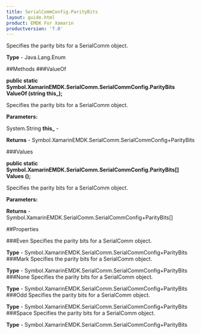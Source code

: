 ```yaml
---
title: SerialCommConfig.ParityBits
layout: guide.html
product: EMDK For Xamarin 
productversion: '7.0' 
---
```

Specifies the parity bits for a SerialComm object.

**Type** - Java.Lang.Enum

##Methods
###ValueOf

**public static Symbol.XamarinEMDK.SerialComm.SerialCommConfig.ParityBits ValueOf (string this_);**

Specifies the parity bits for a SerialComm object.

**Parameters:**

System.String **this_**  - 
        

**Returns** - Symbol.XamarinEMDK.SerialComm.SerialCommConfig+ParityBits

###Values

**public static Symbol.XamarinEMDK.SerialComm.SerialCommConfig.ParityBits[] Values ();**

Specifies the parity bits for a SerialComm object.

**Parameters:**

**Returns** - Symbol.XamarinEMDK.SerialComm.SerialCommConfig+ParityBits[]

##Properties

###Even
Specifies the parity bits for a SerialComm object.

**Type** - Symbol.XamarinEMDK.SerialComm.SerialCommConfig+ParityBits
###Mark
Specifies the parity bits for a SerialComm object.

**Type** - Symbol.XamarinEMDK.SerialComm.SerialCommConfig+ParityBits
###None
Specifies the parity bits for a SerialComm object.

**Type** - Symbol.XamarinEMDK.SerialComm.SerialCommConfig+ParityBits
###Odd
Specifies the parity bits for a SerialComm object.

**Type** - Symbol.XamarinEMDK.SerialComm.SerialCommConfig+ParityBits
###Space
Specifies the parity bits for a SerialComm object.

**Type** - Symbol.XamarinEMDK.SerialComm.SerialCommConfig+ParityBits
